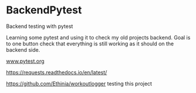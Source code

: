 # BackendPytest
Backend testing with pytest

Learning some pytest and using it to check my old projects backend. 
Goal is to one button check that everything is still working as it should on the backend side. 

www.pytest.org


https://requests.readthedocs.io/en/latest/


https://github.com/Ethinia/workoutlogger testing this project
